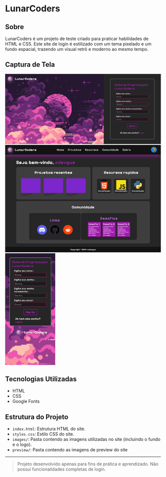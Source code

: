 # LunarCoders

## Sobre

LunarCoders é um projeto de teste criado para praticar habilidades de HTML e CSS. Este site de login é estilizado com um tema pixelado e um fundo espacial, trazendo um visual retrô e moderno ao mesmo tempo.

## Captura de Tela

<img src="preview/preview-pc.png" alt="Preview PC" width=800> <img src="preview/preview-pc-homepage.png" alt="Preview PC" width=800> <img src="preview/preview-mobile.png" alt="Preview mobile" width=162>

## Tecnologias Utilizadas

- HTML
- CSS
- Google Fonts

## Estrutura do Projeto

- `index.html`: Estrutura HTML do site.
- `styles.css`: Estilo CSS do site.
- `images/`: Pasta contendo as imagens utilizadas no site (incluindo o fundo e o logo).
- `preview/`: Pasta contendo as imagens de preview do site

---

> Projeto desenvolvido apenas para fins de prática e aprendizado. Não possui funcionalidades completas de login.

